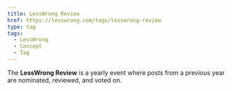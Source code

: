 ```yaml
---
title: LessWrong Review
href: https://lesswrong.com/tags/lesswrong-review
type: tag
tags:
  - LessWrong
  - Concept
  - Tag
---
```


The **LessWrong Review** is a yearly event where posts from a previous year are nominated, reviewed, and voted on.